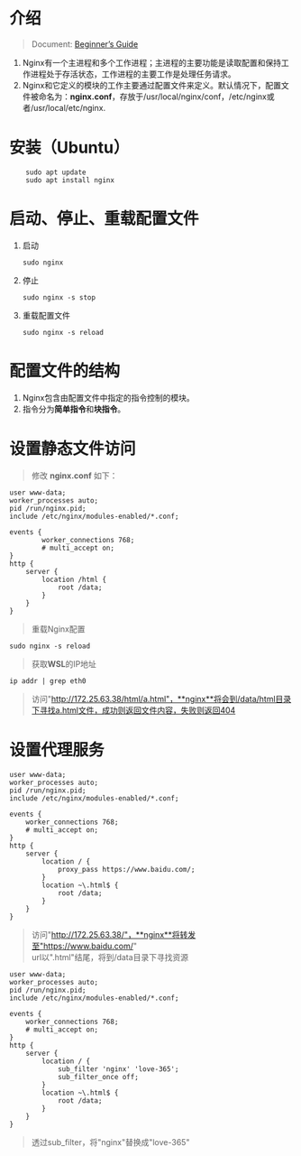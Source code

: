 # 介绍
> Document: [Beginner’s Guide](http://nginx.org/en/docs/beginners_guide.html)
1. Nginx有一个主进程和多个工作进程；主进程的主要功能是读取配置和保持工作进程处于存活状态，工作进程的主要工作是处理任务请求。
2. Nginx和它定义的模块的工作主要通过配置文件来定义。默认情况下，配置文件被命名为：**nginx.conf**，存放于/usr/local/nginx/conf，/etc/nginx或者/usr/local/etc/nginx.

# 安装（Ubuntu）
```
    sudo apt update
    sudo apt install nginx
```

# 启动、停止、重载配置文件
1. 启动
   ```
   sudo nginx
   ```
2. 停止
   ```
   sudo nginx -s stop
   ```
3. 重载配置文件
   ```
   sudo nginx -s reload
   ```

# 配置文件的结构
1. Nginx包含由配置文件中指定的指令控制的模块。 
2. 指令分为**简单指令**和**块指令**。

# 设置静态文件访问

> 修改 **nginx.conf** 如下：
```
user www-data;
worker_processes auto;
pid /run/nginx.pid;
include /etc/nginx/modules-enabled/*.conf;

events {
        worker_connections 768;
        # multi_accept on;
}
http {
    server {
        location /html {
            root /data;
        }
    }
}
```

> 重载Nginx配置
```
sudo nginx -s reload
```

> 获取**WSL**的IP地址
```
ip addr | grep eth0 
```

> 访问"http://172.25.63.38/html/a.html"，**nginx**将会到/data/html目录下寻找a.html文件，成功则返回文件内容，失败则返回404

# 设置代理服务
```
user www-data;
worker_processes auto;
pid /run/nginx.pid;
include /etc/nginx/modules-enabled/*.conf;

events {
    worker_connections 768;
    # multi_accept on;
}
http {
    server {
        location / {
            proxy_pass https://www.baidu.com/;
        }
        location ~\.html$ {
            root /data;
        }
    }
}
```

> 访问"http://172.25.63.38/"，**nginx**将转发至"https://www.baidu.com/"  
> url以".html"结尾，将到/data目录下寻找资源

```
user www-data;
worker_processes auto;
pid /run/nginx.pid;
include /etc/nginx/modules-enabled/*.conf;

events {
    worker_connections 768;
    # multi_accept on;
}
http {
    server {
        location / {
            sub_filter 'nginx' 'love-365';
            sub_filter_once off;
        }
        location ~\.html$ {
            root /data;
        }
    }
}
```
> 透过sub_filter，将"nginx"替换成"love-365"